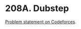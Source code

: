 # 208A. Dubstep

[Problem statement on Codeforces](https://codeforces.com/problemset/problem/208/A?locale=en).
